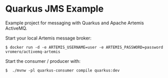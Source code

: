 # Quarkus JMS Example

Example project for messaging with Quarkus and Apache Artemis ActiveMQ. 

Start your local Artemis message broker:

```$xslt
$ docker run -d -e ARTEMIS_USERNAME=user -e ARTEMIS_PASSWORD=password vromero/activemq-artemis
``` 

Start the consumer / producer with: 

```$xslt
$  ./mvnw -pl quarkus-consumer compile quarkus:dev
```
